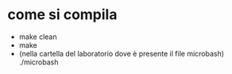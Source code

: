 # come si compila
- make clean
- make
- (nella cartella del laboratorio dove è presente il file microbash) ./microbash